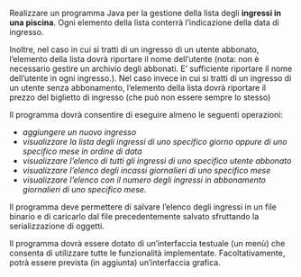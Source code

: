 Realizzare un programma Java per la gestione  della lista degli <b> ingressi in una piscina</b>. 
Ogni elemento della lista conterrà l’indicazione della data di ingresso. 

Inoltre, nel caso in cui si tratti di un ingresso di un utente abbonato, l’elemento della lista dovrà riportare il nome dell’utente (nota: non è necessario gestire un archivio degli abbonati. E’ sufficiente riportare il nome dell’utente in ogni ingresso.). 
Nel caso invece in cui si tratti di un ingresso di un utente senza abbonamento, l’elemento della lista dovrà riportare il prezzo del biglietto di ingresso (che può non essere sempre lo stesso)

Il programma dovrà consentire di eseguire almeno le seguenti operazioni:
<i>
* aggiungere un nuovo ingresso
* visualizzare la lista degli ingressi di uno specifico giorno oppure di uno specifico mese in ordine di data
* visualizzare l’elenco di tutti gli ingressi di uno specifico utente abbonato
* visualizzare l’elenco degli incassi giornalieri di uno specifico mese
* visualizzare l’elenco con il numero degli ingressi in abbonamento giornalieri di uno specifico mese.
</i>

Il programma deve permettere di salvare l’elenco degli ingressi in un file binario e di caricarlo dal file precedentemente salvato sfruttando la serializzazione di oggetti.

Il programma dovrà essere dotato di un’interfaccia testuale (un menù) che consenta di utilizzare tutte le funzionalità implementate. Facoltativamente, potrà essere prevista (in aggiunta) un’interfaccia grafica.
